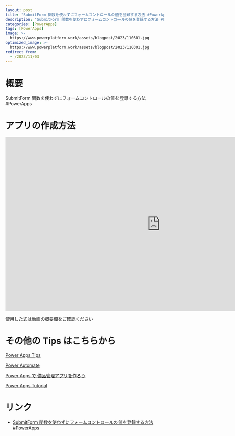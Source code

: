 ```yaml
---
layout: post
title: "SubmitForm 関数を使わずにフォームコントロールの値を登録する方法 #PowerApps"
description: "SubmitForm 関数を使わずにフォームコントロールの値を登録する方法 #PowerAppsを動画で分かりやすく解説"
categories: [PowerApps]
tags: [PowerApps]
image: >-
  https://www.powerplatform.work/assets/blogpost/2023/110301.jpg
optimized_image: >-
  https://www.powerplatform.work/assets/blogpost/2023/110301.jpg
redirect_from:
  - /2023/11/03
---
```



#  概要

SubmitForm 関数を使わずにフォームコントロールの値を登録する方法 #PowerApps


# アプリの作成方法

<iframe width="983" height="553" src="https://www.youtube.com/embed/_xe-hn4tTq8" title="YouTube video player" frameborder="0" allow="accelerometer; autoplay; clipboard-write; encrypted-media; gyroscope; picture-in-picture" allowfullscreen></iframe>


使用した式は動画の概要欄をご確認ください


# その他の Tips はこちらから

[Power Apps Tips](https://www.youtube.com/watch?v=VrAQf3JQ7yM&list=PLVhFi1fb3DqakSLVMn22DDcySXh9jtzi- )


[Power Automate](https://www.youtube.com/watch?v=-YnJYT0ASEM&list=PLVhFi1fb3Dqbzic6GieqnLFgD3aTj-eHA)


[Power Apps で 備品管理アプリを作ろう](https://www.youtube.com/playlist?list=PLVhFi1fb3DqZM3HKb8Hea6XEL96990Fyn)


[Power Apps Tutorial](https://www.youtube.com/playlist?list=PLVhFi1fb3DqalxpL974VvAJvV4iWoSbe_)


# リンク


- [SubmitForm 関数を使わずにフォームコントロールの値を登録する方法 #PowerApps](https://www.youtube.com/watch?v=_xe-hn4tTq8)

